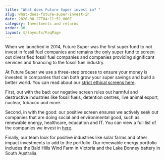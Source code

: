 ```yaml
---
title: "What does Future Super invest in? "
slug: what-does-future-super-invest-in
date: 2020-08-27T04:11:52.000Z
category: Investments and returns
order: 36
layout: $/layouts/FaqPage
---
```

When we launched in 2014, Future Super was the first super fund to not invest in fossil fuel companies and remains the only super fund to screen out diversified fossil fuel companies and companies providing significant services and financing to the fossil fuel industry.

At Future Super we use a three-step process to ensure your money is invested in companies that can both grow your super savings and build a better world. You can read about our [strict ethical screens here](https://www.futuresuper.com.au/how-we-invest/).

First, out with the bad: our negative screen rules out harmful and destructive industries like fossil fuels, detention centres, live animal export, nuclear, tobacco and more.

Second, in with the good: our positive screen ensures we actively seek out companies that are doing social and environmental good, such as renewable energy, healthcare, education and IT. You can view a full list of the companies we invest in [here](https://www.futuresuper.com.au/everything-we-invest-in/).

Finally, our team look for positive industries like solar farms and other impact investments to add to the portfolio. Our renewable energy portfolio includes the Bald Hills Wind Farm in Victoria and the Lake Bonney battery in South Australia.